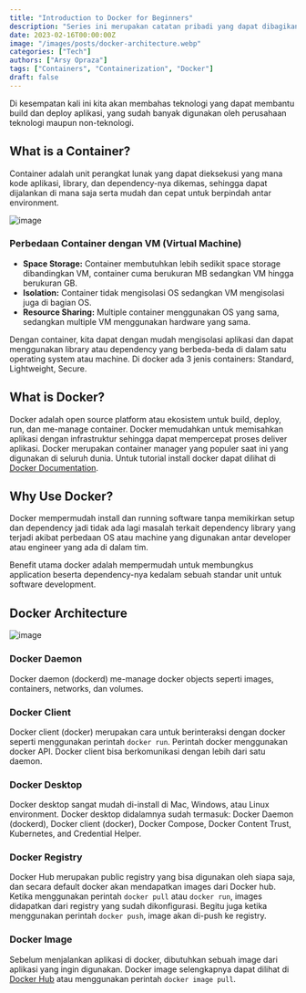 ```yaml
---
title: "Introduction to Docker for Beginners"
description: "Series ini merupakan catatan pribadi yang dapat dibagikan melalui tulisan selama belajar Go Language. Semoga series Go ini bermanfaat untuk pembaca"
date: 2023-02-16T00:00:00Z
image: "/images/posts/docker-architecture.webp"
categories: ["Tech"]
authors: ["Arsy Opraza"]
tags: ["Containers", "Containerization", "Docker"]
draft: false
---
```


Di kesempatan kali ini kita akan membahas teknologi yang dapat membantu build dan deploy aplikasi, yang sudah banyak digunakan oleh perusahaan teknologi maupun non-teknologi.

## What is a Container?

Container adalah unit perangkat lunak yang dapat dieksekusi yang mana kode aplikasi, library, dan dependency-nya dikemas, sehingga dapat dijalankan di mana saja serta mudah dan cepat untuk berpindah antar environment.

![image](/images/posts/container.webp)

### Perbedaan Container dengan VM (Virtual Machine)

- **Space Storage:** Container membutuhkan lebih sedikit space storage dibandingkan VM, container cuma berukuran MB sedangkan VM hingga berukuran GB.
- **Isolation:** Container tidak mengisolasi OS sedangkan VM mengisolasi juga di bagian OS.
- **Resource Sharing:** Multiple container menggunakan OS yang sama, sedangkan multiple VM menggunakan hardware yang sama.

Dengan container, kita dapat dengan mudah mengisolasi aplikasi dan dapat menggunakan library atau dependency yang berbeda-beda di dalam satu operating system atau machine. Di docker ada 3 jenis containers: Standard, Lightweight, Secure.

## What is Docker?

Docker adalah open source platform atau ekosistem untuk build, deploy, run, dan me-manage container. Docker memudahkan untuk memisahkan aplikasi dengan infrastruktur sehingga dapat mempercepat proses deliver aplikasi. Docker merupakan container manager yang populer saat ini yang digunakan di seluruh dunia. Untuk tutorial install docker dapat dilihat di [Docker Documentation](https://docs.docker.com/get-docker/).

## Why Use Docker?

Docker mempermudah install dan running software tanpa memikirkan setup dan dependency jadi tidak ada lagi masalah terkait dependency library yang terjadi akibat perbedaan OS atau machine yang digunakan antar developer atau engineer yang ada di dalam tim.

Benefit utama docker adalah mempermudah untuk membungkus application beserta dependency-nya kedalam sebuah standar unit untuk software development.

## Docker Architecture
![image](/images/posts/docker-architecture.webp)

### Docker Daemon

Docker daemon (dockerd) me-manage docker objects seperti images, containers, networks, dan volumes.

### Docker Client

Docker client (docker) merupakan cara untuk berinteraksi dengan docker seperti menggunakan perintah `docker run`. Perintah docker menggunakan docker API. Docker client bisa berkomunikasi dengan lebih dari satu daemon.

### Docker Desktop

Docker desktop sangat mudah di-install di Mac, Windows, atau Linux environment. Docker desktop didalamnya sudah termasuk: Docker Daemon (dockerd), Docker client (docker), Docker Compose, Docker Content Trust, Kubernetes, and Credential Helper.

### Docker Registry

Docker Hub merupakan public registry yang bisa digunakan oleh siapa saja, dan secara default docker akan mendapatkan images dari Docker hub. Ketika menggunakan perintah `docker pull` atau `docker run`, images didapatkan dari registry yang sudah dikonfigurasi. Begitu juga ketika menggunakan perintah `docker push`, image akan di-push ke registry.

### Docker Image

Sebelum menjalankan aplikasi di docker, dibutuhkan sebuah image dari aplikasi yang ingin digunakan. Docker image selengkapnya dapat dilihat di [Docker Hub](https://hub.docker.com/) atau menggunakan perintah `docker image pull`.
